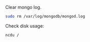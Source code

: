 Clear mongo log.

```bash
sudo rm /var/log/mongodb/mongod.log
```

Check disk usage:
```bash
ncdu /
```
